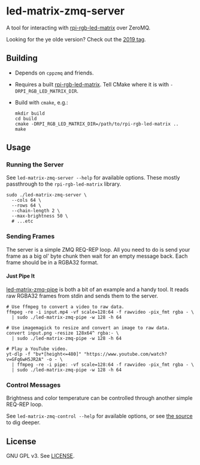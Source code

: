 # led-matrix-zmq-server

A tool for interacting with [rpi-rgb-led-matrix](https://github.com/hzeller/rpi-rgb-led-matrix/) over ZeroMQ.

Looking for the ye olde version? Check out the [2019 tag](https://github.com/Knifa/led-matrix-zmq-server/tree/2019).

## Building

- Depends on `cppzmq` and friends.
- Requires a built [rpi-rgb-led-matrix](https://github.com/hzeller/rpi-rgb-led-matrix/). Tell CMake where it is with `-DRPI_RGB_LED_MATRIX_DIR`.
- Build with `cmake`, e.g.:

  ```shell
  mkdir build
  cd build
  cmake -DRPI_RGB_LED_MATRIX_DIR=/path/to/rpi-rgb-led-matrix ..
  make
  ```

## Usage

### Running the Server

See `led-matrix-zmq-server --help` for available options. These mostly passthrough to the `rpi-rgb-led-matrix` library.

```shell
sudo ./led-matrix-zmq-server \
  --cols 64 \
  --rows 64 \
  --chain-length 2 \
  --max-brightness 50 \
  # ...etc
```

### Sending Frames

The server is a simple ZMQ REQ-REP loop. All you need to do is send your frame as a big ol' byte chunk then wait for an empty message back. Each frame should be in a RGBA32 format.

#### Just Pipe It

[led-matrix-zmq-pipe](src/pipe_main.cpp) is both a bit of an example and a handy tool. It reads raw RGBA32 frames from stdin and sends them to the server.

```shell
# Use ffmpeg to convert a video to raw data.
ffmpeg -re -i input.mp4 -vf scale=128:64 -f rawvideo -pix_fmt rgba - \
  | sudo ./led-matrix-zmq-pipe -w 128 -h 64

# Use imagemagick to resize and convert an image to raw data.
convert input.png -resize 128x64^ rgba:- \
  | sudo ./led-matrix-zmq-pipe -w 128 -h 64

# Play a YouTube video.
yt-dlp -f "bv*[height<=480]" "https://www.youtube.com/watch?v=GFq6wH5JR2A" -o - \
  | ffmpeg -re -i pipe: -vf scale=128:64 -f rawvideo -pix_fmt rgba - \
  | sudo ./led-matrix-zmq-pipe -w 128 -h 64
```

### Control Messages

Brightness and color temperature can be controlled through another simple REQ-REP loop.

See `led-matrix-zmq-control --help` for available options, or see [the source](src/control_main.cpp) to dig deeper.


## License

GNU GPL v3. See [LICENSE](LICENSE).

